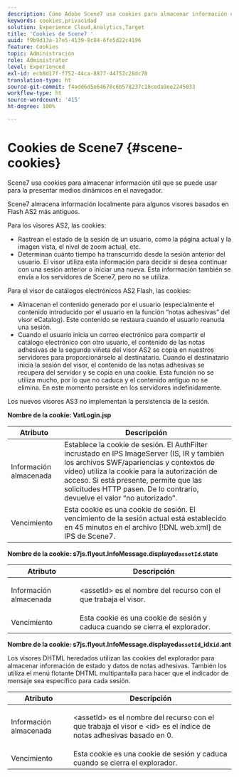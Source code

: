 ```yaml
---
description: Cómo Adobe Scene7 usa cookies para almacenar información útil que se puede usar para entregar medios dinámicos en el explorador.
keywords: cookies,privacidad
solution: Experience Cloud,Analytics,Target
title: 'Cookies de Scene7 '
uuid: f9b9d13a-17e5-4139-8c84-6fe5d22c4196
feature: Cookies
topic: Administración
role: Administrator
level: Experienced
exl-id: ecb8d17f-f752-44ca-8877-44752c28dc70
translation-type: ht
source-git-commit: f4add6d5e64678c6b578237c18ceda9ee2245033
workflow-type: ht
source-wordcount: '415'
ht-degree: 100%

---
```


# Cookies de Scene7 {#scene-cookies}

Scene7 usa cookies para almacenar información útil que se puede usar para la presentar medios dinámicos en el navegador.

Scene7 almacena información localmente para algunos visores basados en Flash AS2 más antiguos.

Para los visores AS2, las cookies:

* Rastrean el estado de la sesión de un usuario, como la página actual y la imagen vista, el nivel de zoom actual, etc.
* Determinan cuánto tiempo ha transcurrido desde la sesión anterior del usuario. El visor utiliza esta información para decidir si desea continuar con una sesión anterior o iniciar una nueva. Esta información también se envía a los servidores de Scene7, pero no se utiliza.

Para el visor de catálogos electrónicos AS2 Flash, las cookies:

* Almacenan el contenido generado por el usuario (especialmente el contenido introducido por el usuario en la función “notas adhesivas” del visor eCatalog). Este contenido se restaura cuando el usuario reanuda una sesión.
* Cuando el usuario inicia un correo electrónico para compartir el catálogo electrónico con otro usuario, el contenido de las notas adhesivas de la segunda viñeta del visor AS2 se copia en nuestros servidores para proporcionárselo al destinatario. Cuando el destinatario inicia la sesión del visor, el contenido de las notas adhesivas se recupera del servidor y se copia en una cookie. Esta función no se utiliza mucho, por lo que no caduca y el contenido antiguo no se elimina. En este momento persiste en los servidores indefinidamente.

Los nuevos visores AS3 no implementan la persistencia de la sesión.

**Nombre de la cookie: VatLogin.jsp**

| Atributo | Descripción |
|---|---|
| Información almacenada | Establece la cookie de sesión. El AuthFilter incrustado en IPS ImageServer (IS, IR y también los archivos SWF/apariencias y contextos de vídeo) utiliza la cookie para la autorización de acceso. Si está presente, permite que las solicitudes HTTP pasen. De lo contrario, devuelve el valor “no autorizado”. |
| Vencimiento | Esta cookie es una cookie de sesión. El vencimiento de la sesión actual está establecido en 45 minutos en el archivo [!DNL web.xml] de IPS de Scene7. |

**Nombre de la cookie: s7js.flyout.InfoMessage.displayed`assetId`.state**

<table id="table_6835D64C5D464A049F576621F2BE3FAD"> 
 <thead> 
  <tr> 
   <th colname="col1" class="entry"> Atributo </th> 
   <th colname="col2" class="entry"> Descripción </th> 
  </tr> 
 </thead>
 <tbody> 
  <tr> 
   <td colname="col1"> Información almacenada </td> 
   <td colname="col2"> <p>&lt;assetId&gt; es el nombre del recurso con el que trabaja el visor. </p> </td> 
  </tr> 
  <tr> 
   <td colname="col1"> Vencimiento </td> 
   <td colname="col2"> Esta cookie es una cookie de sesión y caduca cuando se cierra el explorador. </td> 
  </tr> 
 </tbody> 
</table>

**Nombre de la cookie: s7js.flyout.InfoMessage.displayed`assetId`_idx`id`.ant**

Los visores DHTML heredados utilizan las cookies del explorador para almacenar información de estado y datos de notas adhesivas. También los utiliza el menú flotante DHTML multipantalla para hacer que el indicador de mensaje sea específico para cada sesión.

<table id="table_8F6CC83D32D54BEE99884318AD126C98"> 
 <thead> 
  <tr> 
   <th colname="col1" class="entry"> Atributo </th> 
   <th colname="col2" class="entry"> Descripción </th> 
  </tr> 
 </thead>
 <tbody> 
  <tr> 
   <td colname="col1"> Información almacenada </td> 
   <td colname="col2"> <p> </p> <p> &lt;assetId&gt; es el nombre del recurso con el que trabaja el visor e &lt;id&gt; es el índice de notas adhesivas basado en 0. </p> </td> 
  </tr> 
  <tr> 
   <td colname="col1"> Vencimiento </td> 
   <td colname="col2"> Esta cookie es una cookie de sesión y caduca cuando se cierra el explorador. </td> 
  </tr> 
 </tbody> 
</table>
